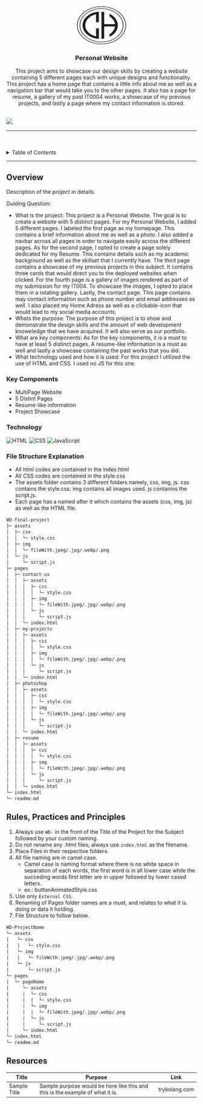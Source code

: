 <a name="readme-top">

<br/>

<br />
<div align="center">
  <a href="https://github.com/zyx-0314/">
  <!-- TODO: If you want to add logo or banner you can add it here -->
    <img src="./assets/img/logo.png" alt="Nyebe" width="130" height="100">
  </a>
<!-- TODO: Change Title to the name of the title of your Project -->
  <h3 align="center">Personal Website</h3>
</div>
<!-- TODO: Make a short description -->
<div align="center">
  This project aims to showcase our design skills by creating a website containing 5 different pages each with unique designs and functionality.
  This project has a home page that contains a little info about me as well as a navigation bar that would take  you to the other pages. It also has a
  page for resume, a gallery of my past IT0004 works, a showcase of my previous projects, and lastly a page where my contact information is stored.
</div>

<br />

<!-- TODO: Change the zyx-0314 into your github username  -->
<!-- TODO: Change the WD-Template-Project into the same name of your folder -->
![](https://visit-counter.vercel.app/counter.png?page=clouds7h/WD-final-project)

---

<br />
<br />

<!-- TODO: If you want to add more layers for your readme -->
<details>
  <summary>Table of Contents</summary>
  <ol>
    <li>
      <a href="#overview">Overview</a>
      <ol>
        <li>
          <a href="#key-components">Key Components</a>
        </li>
        <li>
          <a href="#technology">Technology</a>
        </li>
      </ol>
    </li>
    <li>
      <a href="#file-structure-explanation">File Structure Explanation</a>
    </li>
    <li>
      <a href="#rule,-practices-and-principles">Rules, Practices and Principles</a>
    </li>
    <li>
      <a href="#resources">Resources</a>
    </li>
  </ol>
</details>

---

## Overview

<!-- TODO: To be changed -->
<!-- The following are just sample -->
Description of the project in details.

Guiding Question:
- What is the project: This project is a Personal Website. The goal is to create a website with 5 distinct pages. For my Personal Website, I added 5 different pages. I labeled the first page as my homepage. This contains a brief information about me as well as a photo. I also added a navbar across all pages in order to navigate easily across the different pages. As for the second page, I opted to create a page solely dedicated for my Resume. This contains details such as my academic background as well as the skillset that I currently have. The third page contains a showcase of my previous projects in this subject. It contains three cards that would direct you to the deployed websites when clicked. For the fourth page is a gallery of images rendered as part of my submission for my IT004. To showcase the images, I opted to place them in a rotating gallery. Lastly, the contact page. This page contains may contact information such as phone number and email addresses as well. I also placed my Home Adress as well as a clickable-icon that would lead to my social media accounts.
- Whats the purpose: The purpose of this project is to show and demonstrate the design skills and the amount of web development knoweledge that we have acquired. It will also serve as our portfolio. 
- What are key components: As for the key components, it is a must to have at least 5 distinct pages. A resume-like information is a must as well and lastly a showcase containing the past works that you did. 
- What technology used and how it is used: For this project I utilized the use of HTML and CSS. I used no JS for this one. 

### Key Components
<!-- TODO: List of Key Components -->
- MultiPage Website
- 5 Distint Pages
- Resume-like information
- Project Showcase

### Technology
<!-- TODO: List of Technology Used -->
![HTML](https://img.shields.io/badge/HTML-E34F26?style=for-the-badge&logo=html5&logoColor=white)
![CSS](https://img.shields.io/badge/CSS-1572B6?style=for-the-badge&logo=css3&logoColor=white)
![JavaScript](https://img.shields.io/badge/JavaScript-F7DF1E?style=for-the-badge&logo=javascript&logoColor=white)

### File Structure Explanation
- All html codes are contained in the index.html
- All CSS codes are contained in the style.css
- The assets folder contains 3 different folders namely, css, img, js. css contains the style.css. img contains all images used. js contanins the script.js.
- Each page has a named after it which contains the assets (css, img, js) as well as the HTML file.

```
WD-final-project
├─ assets
│  ├─ css
│  │  └─ style.css
│  ├─ img
│  │  └─ fileWith.jpeg/.jpg/.webp/.png
│  └─ js
│     └─ script.js
├─ pages
│  ├─ contact-us
│  │  ├─ assets
│  │  │  ├─ css
│  │  │  │  └─ style.css
│  │  │  ├─ img
│  │  │  │  └─ fileWith.jpeg/.jpg/.webp/.png
│  │  │  └─ js
│  │  │     └─ script.js
│  │  └─ index.html
│  ├─ my-projects
│  │  ├─ assets
│  │  │  ├─ css
│  │  │  │  └─ style.css
│  │  │  ├─ img
│  │  │  │  └─ fileWith.jpeg/.jpg/.webp/.png
│  │  │  └─ js
│  │  │     └─ script.js
│  │  └─ index.html
│  ├─ photoshop
│  │  ├─ assets
│  │  │  ├─ css
│  │  │  │  └─ style.css
│  │  │  ├─ img
│  │  │  │  └─ fileWith.jpeg/.jpg/.webp/.png
│  │  │  └─ js
│  │  │     └─ script.js
│  │  └─ index.html
│  ├─ resume
│  │  ├─ assets
│  │  │  ├─ css
│  │  │  │  └─ style.css
│  │  │  ├─ img
│  │  │  │  └─ fileWith.jpeg/.jpg/.webp/.png
│  │  │  └─ js
│  │  │     └─ script.js
│  │  └─ index.html
└─ index.html
└─ readme.md

```
## Rules, Practices and Principles
1. Always use `WD-` in the front of the Title of the Project for the Subject followed by your custom naming.
2. Do not rename any .html files; always use `index.html` as the filename.
3. Place Files in their respective folders.
4. All file naming are in camel case.
   - Camel case is naming format where there is no white space in separation of each words, the first word is in all lower case while the succeding words first letter are in upper followed by lower cased letters.
   - ex.: buttonAnimatedStyle.css
5. Use only `External CSS`.
6. Renaming of Pages folder names are a must, and relates to what it is doing or data it holding.
7. File Structure to follow below.

```
WD-ProjectName
└─ assets
|   └─ css
|   |   └─ style.css
|   └─ img
|   |   └─ fileWith.jpeg/.jpg/.webp/.png
|   └─ js
|       └─ script.js
└─ pages
|  └─ pageName
|     └─ assets
|     |  └─ css
|     |  |  └─ style.css
|     |  └─ img
|     |  |  └─ fileWith.jpeg/.jpg/.webp/.png
|     |  └─ js
|     |     └─ script.js
|     └─ index.html
└─ index.html
└─ readme.md
```

## Resources

<!-- TODO: Add References -->
| Title | Purpose | Link |
|-|-|-|
| Sample Title | Sample purpose would be here like this and this is the example of what it is. | trykolang.com |
